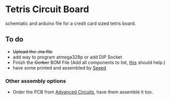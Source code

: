 # Tetris Circuit Board
schemiatic and arduino file for a credit card sized tetris board.
## To do ##
- ~~Upload the .ino file~~
- add way to program atmega328p or add DIP Socket
- Finish the ~~Gerber~~ BOM File (Add all components to list, [this](https://octopart.com/bom-tool) should help.)
- have some printed and assembled by [Seeed](https://www.seeedstudio.com/fusion_pcb.html)
### Other assembly options ###
- Order the PCB from [Advanced Circuits](http://www.4pcb.com/), have them assemble it too.
